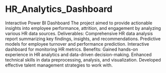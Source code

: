 # HR_Analytics_Dashboard
Interactive Power BI Dashboard
The project aimed to provide actionable insights into employee performance, attrition, and engagement by analyzing various HR data sources.
Deliverables: Comprehensive HR data analysis report summarizing key findings, insights, and recommendations.
Predictive models for employee turnover and performance prediction.
Interactive dashboard for monitoring HR metrics.
Benefits: Gained hands-on experience in HR analytics and data-driven decision-making.
Enhanced technical skills in data preprocessing, analysis, and visualization.
Developed effective talent management strategies to work with. 
